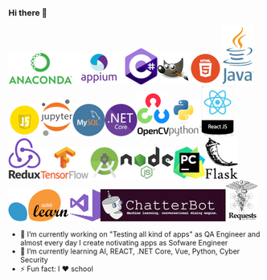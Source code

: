 ### Hi there 👋

![](https://raw.githubusercontent.com/georgecristian97/Logo/main/logo/Anaconda-Logo.png)![](https://raw.githubusercontent.com/georgecristian97/Logo/main/logo/appium-logo.png)![](https://raw.githubusercontent.com/georgecristian97/Logo/main/logo/c-sharp-logo.png)![](https://raw.githubusercontent.com/georgecristian97/Logo/main/logo/gimp-logo.png)![](https://raw.githubusercontent.com/georgecristian97/Logo/main/logo/html-logo.png)![](https://raw.githubusercontent.com/georgecristian97/Logo/main/logo/java-logo.png)![](https://raw.githubusercontent.com/georgecristian97/Logo/main/logo/js-logo.png)![](https://raw.githubusercontent.com/georgecristian97/Logo/main/logo/jupyter-logo.png)![](https://raw.githubusercontent.com/georgecristian97/Logo/main/logo/mysql-logo.png)![](https://raw.githubusercontent.com/georgecristian97/Logo/main/logo/NET_Core-Logo.png)![](https://raw.githubusercontent.com/georgecristian97/Logo/main/logo/OpenCV-logo.png)![](https://raw.githubusercontent.com/georgecristian97/Logo/main/logo/python-logo.png)![](https://raw.githubusercontent.com/georgecristian97/Logo/main/logo/react-logo.png)![](https://raw.githubusercontent.com/georgecristian97/Logo/main/logo/redux-logo.png)![](https://raw.githubusercontent.com/georgecristian97/Logo/main/logo/tensorflow-logo.png)![](https://raw.githubusercontent.com/georgecristian97/Logo/main/logo/androidstudio-logo.png)![](https://raw.githubusercontent.com/georgecristian97/Logo/main/logo/nodejs-logo.png)![](https://raw.githubusercontent.com/georgecristian97/Logo/main/logo/pycharm-logo.png)![](https://raw.githubusercontent.com/georgecristian97/Logo/main/logo/flask-logo.png)![](https://raw.githubusercontent.com/georgecristian97/Logo/main/logo/scikit-logo.png)![](https://raw.githubusercontent.com/georgecristian97/Logo/main/logo/visualstudio-logo.png)![](https://raw.githubusercontent.com/georgecristian97/Logo/main/logo/chatterbot-logo.png)![](https://raw.githubusercontent.com/georgecristian97/Logo/main/logo/pythonRequests-logo.png)

- 🔭 I’m currently working on "Testing all kind of apps" as QA Engineer and almost every day I create notivating apps as Sofware Engineer
- 🌱 I’m currently learning AI, REACT, .NET Core, Vue, Python, Cyber Security
- ⚡ Fun fact: I :heart:   school
<!--
**georgecristian97/georgecristian97** is a ✨ _special_ ✨ repository because its `README.md` (this file) appears on your GitHub profile.

Here are some ideas to get you started:

- 🔭 I’m currently working on ...
- 🌱 I’m currently learning 
- 👯 I’m looking to collaborate on ...
- 🤔 I’m looking for help with AI
- 💬 Ask me about ...
- 📫 How to reach me: ...
- 😄 Pronouns: ...
- ⚡ Fun fact: I :heart: School
-->
